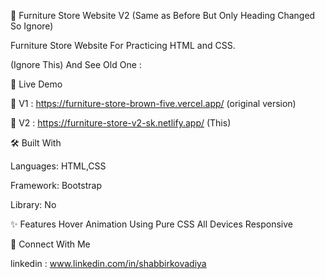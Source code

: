 🚀 Furniture Store Website V2 (Same as Before But Only Heading Changed So Ignore)

Furniture Store Website For Practicing HTML and CSS.

(Ignore This) And See Old One : 

📌 Live Demo

🔗 V1 : https://furniture-store-brown-five.vercel.app/ (original version)

🔗 V2 : https://furniture-store-v2-sk.netlify.app/ (This)


🛠️ Built With

Languages: HTML,CSS

Framework: Bootstrap

Library: No

✨ Features
Hover Animation Using Pure CSS
All Devices Responsive


🤝 Connect With Me

linkedin : www.linkedin.com/in/shabbirkovadiya
